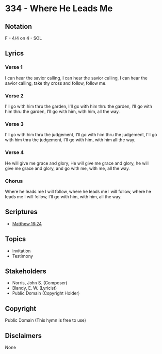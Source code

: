 # 334 - Where He Leads Me

## Notation

F - 4/4 on 4 - SOL

## Lyrics

### Verse 1

I can hear the savior calling, I can hear the savior calling, I can hear the savior calling, take thy cross and follow, follow me.

### Verse 2

I'll go with him thru the garden, I'll go with him thru the garden, I'll go with him thru the garden, I'll go with him, with him, all the way.

### Verse 3

I'll go with him thru the judgement, I'll go with him thru the judgement, I'll go with him thru the judgement, I'll go with him, with him all the way.

### Verse 4

He will give me grace and glory, He will give me grace and glory, he will give me grace and glory, and go with me, with me, all the way.

### Chorus

Where he leads me I will follow, where he leads me I will follow, where he leads me I will follow, I'll go with him, with him, all the way.


## Scriptures

- [Matthew 16:24](https://www.biblegateway.com/passage/?search=Matthew%2016%3A24)

## Topics

- Invitation
- Testimony

## Stakeholders

- Norris, John S. (Composer)
- Blandy, E. W. (Lyricist)
- Public Domain (Copyright Holder)

## Copyright

Public Domain
(This hymn is free to use)

## Disclaimers

None

